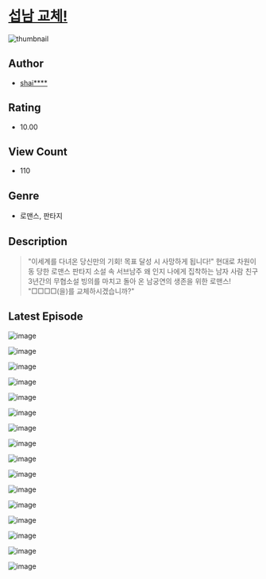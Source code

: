 # [섭남 교체!](https://comic.naver.com/challenge/list?titleId=811287)
![thumbnail](https://image-comic.pstatic.net/user_contents_data/challenge_comic/2023/05/25/upload_3906139732861006950_480x623.jpeg)

## Author
- [shai****](https://comic.naver.com/artistTitle?id=367274)

## Rating
- 10.00

## View Count
- 110

## Genre
- 로맨스, 판타지

## Description
> "이세계를 다녀온 당신만의 기회! 목표 달성 시 사망하게 됩니다!" 현대로 차원이동 당한 로맨스 판타지 소설 속 서브남주 왜 인지 나에게 집착하는 남자 사람 친구 3년간의 무협소설 빙의를 마치고 돌아 온 남궁연의 생존을 위한 로맨스! "□□□□(을)를 교체하시겠습니까?"


## Latest Episode
![image](https://image-comic.pstatic.net/user_contents_data/challenge_comic/2023/05/25/367274/upload_7233116569015955764.jpeg)

![image](https://image-comic.pstatic.net/user_contents_data/challenge_comic/2023/05/25/367274/upload_7004560189288506982.jpeg)

![image](https://image-comic.pstatic.net/user_contents_data/challenge_comic/2023/05/25/367274/upload_7148391716229244003.jpeg)

![image](https://image-comic.pstatic.net/user_contents_data/challenge_comic/2023/05/25/367274/upload_7148396117802366003.jpeg)

![image](https://image-comic.pstatic.net/user_contents_data/challenge_comic/2023/05/25/367274/upload_3617014143860814691.jpeg)

![image](https://image-comic.pstatic.net/user_contents_data/challenge_comic/2023/05/25/367274/upload_3473461020904797029.jpeg)

![image](https://image-comic.pstatic.net/user_contents_data/challenge_comic/2023/05/25/367274/upload_7293919780253546288.jpeg)

![image](https://image-comic.pstatic.net/user_contents_data/challenge_comic/2023/05/25/367274/upload_7148954665360581175.jpeg)

![image](https://image-comic.pstatic.net/user_contents_data/challenge_comic/2023/05/25/367274/upload_7363722061999649072.jpeg)

![image](https://image-comic.pstatic.net/user_contents_data/challenge_comic/2023/05/25/367274/upload_7090462842397668196.jpeg)

![image](https://image-comic.pstatic.net/user_contents_data/challenge_comic/2023/05/25/367274/upload_7147323879250408290.jpeg)

![image](https://image-comic.pstatic.net/user_contents_data/challenge_comic/2023/05/25/367274/upload_3472946441695159398.jpeg)

![image](https://image-comic.pstatic.net/user_contents_data/challenge_comic/2023/05/25/367274/upload_3918467238993671219.jpeg)

![image](https://image-comic.pstatic.net/user_contents_data/challenge_comic/2023/05/25/367274/upload_4121416202494293047.jpeg)

![image](https://image-comic.pstatic.net/user_contents_data/challenge_comic/2023/05/25/367274/upload_3977304338773532976.jpeg)

![image](https://image-comic.pstatic.net/user_contents_data/challenge_comic/2023/05/25/367274/upload_7293359012160222257.jpeg)
